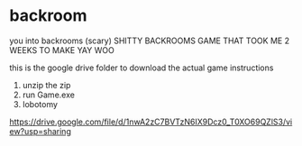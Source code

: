 # backroom
you into backrooms (scary)
SHITTY BACKROOMS GAME THAT TOOK ME 2 WEEKS TO MAKE YAY WOO

this is the google drive folder to download the actual game
instructions
1. unzip the zip
2. run Game.exe
3. lobotomy

https://drive.google.com/file/d/1nwA2zC7BVTzN6IX9Dcz0_T0XO69QZlS3/view?usp=sharing
